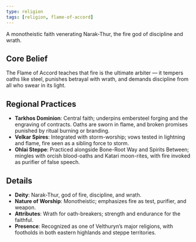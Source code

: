 ```yaml
---
type: religion
tags: [religion, flame-of-accord]
---
```

A monotheistic faith venerating Narak-Thur, the fire god of discipline and wrath.

## Core Belief
The Flame of Accord teaches that fire is the ultimate arbiter — it tempers oaths like steel, punishes betrayal with wrath, and demands discipline from all who swear in its light.

## Regional Practices
- **Tarkhos Dominion**: Central faith; underpins embersteel forging and the engraving of contracts. Oaths are sworn in flame, and broken promises punished by ritual burning or branding.  
- **Velkar Spires**: Integrated with storm-worship; vows tested in lightning and flame, fire seen as a sibling force to storm.  
- **Ohlai Steppe**: Practiced alongside Bone-Root Way and Spirits Between; mingles with orcish blood-oaths and Katari moon-rites, with fire invoked as purifier of false speech.  

## Details
- **Deity**: Narak-Thur, god of fire, discipline, and wrath.  
- **Nature of Worship**: Monotheistic; emphasizes fire as test, purifier, and weapon.  
- **Attributes**: Wrath for oath-breakers; strength and endurance for the faithful.  
- **Presence**: Recognized as one of Velthuryn’s major religions, with footholds in both eastern highlands and steppe territories.   
